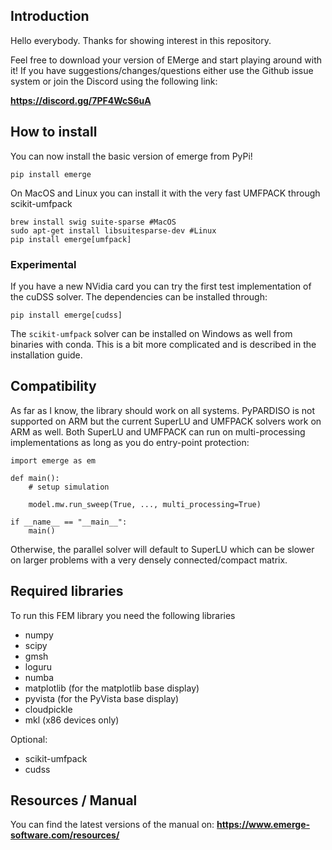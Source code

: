## Introduction

Hello everybody. Thanks for showing interest in this repository.

Feel free to download your version of EMerge and start playing around with it!
If you have suggestions/changes/questions either use the Github issue system or join the Discord using the following link:

**https://discord.gg/7PF4WcS6uA**

## How to install

You can now install the basic version of emerge from PyPi!
```
pip install emerge
```
On MacOS and Linux you can install it with the very fast UMFPACK through scikit-umfpack

```
brew install swig suite-sparse #MacOS
sudo apt-get install libsuitesparse-dev #Linux
pip install emerge[umfpack]
```

### Experimental

If you have a new NVidia card you can try the first test implementation of the cuDSS solver. The dependencies can be installed through:
```
pip install emerge[cudss]
```
The `scikit-umfpack` solver can be installed on Windows as well from binaries with conda. This is a bit more complicated and is described in the installation guide.

## Compatibility

As far as I know, the library should work on all systems. PyPARDISO is not supported on ARM but the current SuperLU and UMFPACK solvers work on ARM as well. Both SuperLU and UMFPACK can run on multi-processing implementations as long as you do entry-point protection:
```
import emerge as em

def main():
    # setup simulation

    model.mw.run_sweep(True, ..., multi_processing=True)

if __name__ == "__main__":
    main()
```
Otherwise, the parallel solver will default to SuperLU which can be slower on larger problems with a very densely connected/compact matrix.

## Required libraries

To run this FEM library you need the following libraries

 - numpy
 - scipy
 - gmsh
 - loguru
 - numba
 - matplotlib (for the matplotlib base display)
 - pyvista (for the PyVista base display)
 - cloudpickle
 - mkl (x86 devices only)

Optional:
 - scikit-umfpack
 - cudss

## Resources / Manual

You can find the latest versions of the manual on: **https://www.emerge-software.com/resources/**
